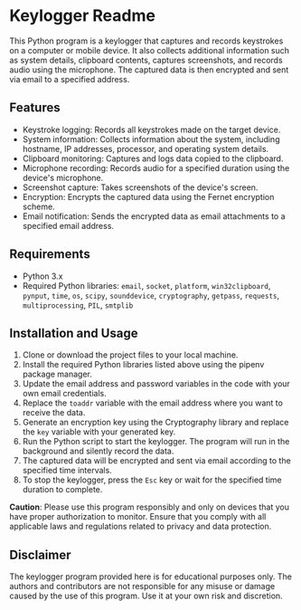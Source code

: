 # Keylogger Readme

This Python program is a keylogger that captures and records keystrokes on a computer or mobile device. It also collects additional information such as system details, clipboard contents, captures screenshots, and records audio using the microphone. The captured data is then encrypted and sent via email to a specified address.

## Features
- Keystroke logging: Records all keystrokes made on the target device.
- System information: Collects information about the system, including hostname, IP addresses, processor, and operating system details.
- Clipboard monitoring: Captures and logs data copied to the clipboard.
- Microphone recording: Records audio for a specified duration using the device's microphone.
- Screenshot capture: Takes screenshots of the device's screen.
- Encryption: Encrypts the captured data using the Fernet encryption scheme.
- Email notification: Sends the encrypted data as email attachments to a specified email address.

## Requirements
- Python 3.x
- Required Python libraries: `email`, `socket`, `platform`, `win32clipboard`, `pynput`, `time`, `os`, `scipy`, `sounddevice`, `cryptography`, `getpass`, `requests`, `multiprocessing`, `PIL`, `smtplib`

## Installation and Usage
1. Clone or download the project files to your local machine.
2. Install the required Python libraries listed above using the pipenv package manager.
3. Update the email address and password variables in the code with your own email credentials.
4. Replace the `toaddr` variable with the email address where you want to receive the data.
5. Generate an encryption key using the Cryptography library and replace the `key` variable with your generated key.
6. Run the Python script to start the keylogger. The program will run in the background and silently record the data.
7. The captured data will be encrypted and sent via email according to the specified time intervals.
8. To stop the keylogger, press the `Esc` key or wait for the specified time duration to complete.

**Caution**: Please use this program responsibly and only on devices that you have proper authorization to monitor. Ensure that you comply with all applicable laws and regulations related to privacy and data protection.

## Disclaimer
The keylogger program provided here is for educational purposes only. The authors and contributors are not responsible for any misuse or damage caused by the use of this program. Use it at your own risk and discretion.

